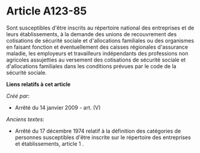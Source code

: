 # Article A123-85

Sont susceptibles d'être inscrits au répertoire national des entreprises et de leurs établissements, à la demande des unions
de recouvrement des cotisations de sécurité sociale et d'allocations familiales ou des organismes en faisant fonction et
éventuellement des caisses régionales d'assurance maladie, les employeurs et travailleurs indépendants des professions non
agricoles assujetties au versement des cotisations de sécurité sociale et d'allocations familiales dans les conditions
prévues par le code de la sécurité sociale.

**Liens relatifs à cet article**

_Créé par_:

  - Arrêté du 14 janvier 2009 - art. (V)

_Anciens textes_:

  - Arrêté du 17 décembre 1974 relatif à la définition des catégories de personnes susceptibles d'être inscrite sur le répertoire des entreprises et établissements, article 1 .
